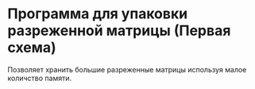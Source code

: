 # Программа для упаковки разреженной матрицы (Первая схема)

Позволяет хранить большие разреженные матрицы используя малое количство памяти.
